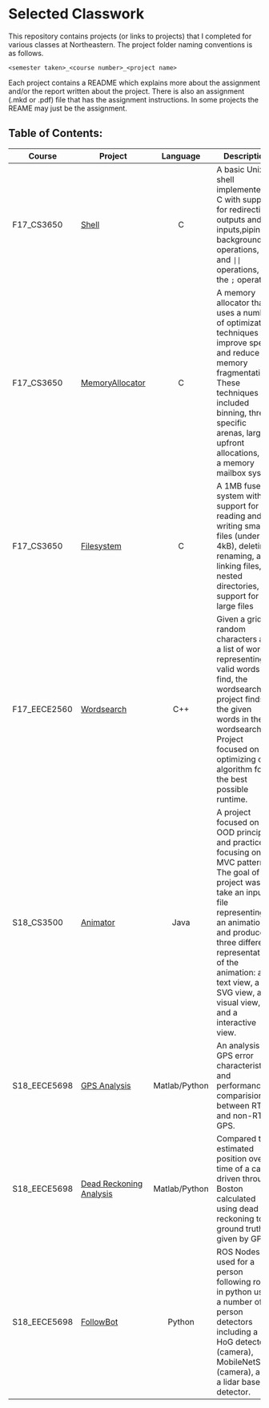 # Selected Classwork

This repository contains projects (or links to projects) that I completed for various classes 
at Northeastern. The project folder naming conventions is as follows. 

`<semester taken>_<course number>_<project name>`

Each project contains a README which explains more about the assignment and/or the 
report written about the project. There is also an assignment (.mkd or .pdf) file 
that has the assignment instructions. In some projects the REAME may just be the 
assignment. 

## Table of Contents:
|Course         | Project                           | Language | Description                              |
|---------------|-----------------------------------|:--------:|------------------------------------------|
| F17\_CS3650   | [Shell][1]                        |     C    | A basic Unix shell implemented in C with support for redirecting outputs and inputs,piping, background operations, `&&` and `\|\|` operations, and the `;` operation.|
| F17\_CS3650   | [MemoryAllocator][2]              |     C    | A memory allocator that uses a number of optimization techniques to improve speed and reduce memory fragmentation. These techniques included binning, thread specific arenas, large upfront allocations, and a memory mailbox system|
| F17\_CS3650   | [Filesystem][3]                   |     C    | A 1MB fuse file system with support for reading and writing small files (under 4kB), deleting, renaming, and linking files, nested directories, and support for large files|
| F17\_EECE2560 | [Wordsearch][4]                   |    C++   | Given a grid of random characters and a list of words representing valid words to find, the wordsearch project finds all the given words  in the wordsearch. Project focused on optimizing our algorithm for the best possible runtime.|
| S18\_CS3500   | [Animator][8]                     |  Java    | A project focused on OOD principles and practices, focusing on a MVC pattern. The goal of this project was to take an input file representing an animation and produce three different representations of the animation: a text view, a SVG view, a visual view, and a interactive view. |
| S18\_EECE5698 | [GPS Analysis][6]                 |  Matlab/Python  | An analysis of GPS error characteristics and performance comparision between RTK and non-RTK GPS. |
| S18\_EECE5698 | [Dead Reckoning Analysis][7]      |  Matlab/Python  | Compared the estimated position over time of a car driven through Boston calculated using dead reckoning to a ground truth given by GPS. |
| S18\_EECE5698 | [FollowBot][5]                    |  Python  | ROS Nodes used for a person following robot in python using a number of person detectors including a HoG detector (camera), MobileNetSSD (camera), and a lidar based detector. |


[1]: https://github.com/drewtu2/selected_classwork/tree/master/F17_CS3650_Shell
[2]: https://github.com/drewtu2/selected_classwork/tree/master/F17_CS3650_MemoryAllocator
[3]: https://github.com/drewtu2/selected_classwork/tree/master/F17_CS3650_Filesystem
[4]: https://github.com/drewtu2/selected_classwork/tree/master/F17_EECE2560_Wordsearch
[5]: https://github.com/drewtu2/eece5698-final
[6]: https://github.com/drewtu2/eece5698/tree/master/lab2/lab2_ws
[7]: https://github.com/drewtu2/eece5698/tree/master/lab3
[8]: https://github.com/drewtu2/selected_classwork/tree/master/S18_CS3500_Animator


